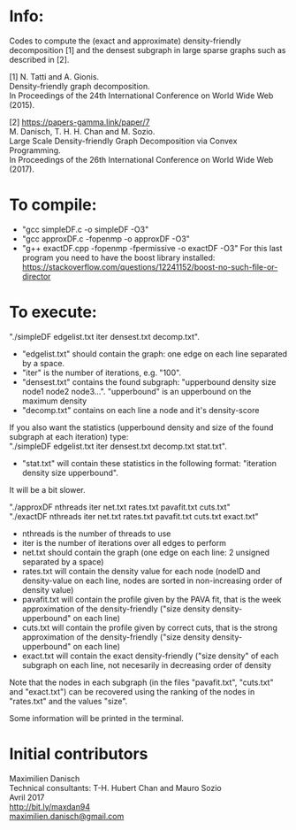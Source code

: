 # Info:

Codes to compute the (exact and approximate) density-friendly decomposition [1] and the densest subgraph in large sparse graphs such as described in [2].

[1] N. Tatti and A. Gionis.  
Density-friendly graph decomposition.  
In Proceedings of the 24th International Conference on World Wide Web (2015).

[2] https://papers-gamma.link/paper/7  
M. Danisch, T. H. H. Chan and M. Sozio.  
Large Scale Density-friendly Graph Decomposition via Convex Programming.  
In Proceedings of the 26th International Conference on World Wide Web (2017).

# To compile:

- "gcc simpleDF.c -o simpleDF -O3"
- "gcc approxDF.c -fopenmp -o approxDF -O3"
- "g++ exactDF.cpp -fopenmp -fpermissive -o exactDF -O3" For this last program you need to have the boost library installed: https://stackoverflow.com/questions/12241152/boost-no-such-file-or-director


# To execute:

"./simpleDF edgelist.txt iter densest.txt decomp.txt".
- "edgelist.txt" should contain the graph: one edge on each line separated by a space.
- "iter" is the number of iterations, e.g. "100".
- "densest.txt" contains the found subgraph: "upperbound density size node1 node2 node3...". "upperbound" is an upperbound on the maximum density
- "decomp.txt" contains on each line a node and it's density-score

If you also want the statistics (upperbound density and size of the found subgraph at each iteration) type:  
"./simpleDF edgelist.txt iter densest.txt decomp.txt stat.txt".
- "stat.txt" will contain these statistics in the following format: "iteration density size upperbound".

It will be a bit slower.

"./approxDF nthreads iter net.txt rates.txt pavafit.txt cuts.txt"  
"./exactDF nthreads iter net.txt rates.txt pavafit.txt cuts.txt exact.txt"

- nthreads is the number of threads to use
- iter is the number of iterations over all edges to perform
- net.txt should contain the graph (one edge on each line: 2 unsigned separated by a space)
- rates.txt will contain the density value for each node (nodeID and density-value on each line, nodes are sorted in non-increasing order of density value)
- pavafit.txt will contain the profile given by the PAVA fit, that is the week approximation of the density-friendly ("size density density-upperbound" on each line)
- cuts.txt will contain the profile given by correct cuts, that is the strong approximation of the density-friendly ("size density density-upperbound" on each line)
- exact.txt will contain the exact density-friendly ("size density" of each subgraph on each line, not necesarily in decreasing order of density

Note that the nodes in each subgraph (in the files "pavafit.txt", "cuts.txt" and "exact.txt") can be recovered using the ranking of the nodes in "rates.txt" and the values "size".

Some information will be printed in the terminal.

# Initial contributors

Maximilien Danisch  
Technical consultants: T-H. Hubert Chan and Mauro Sozio  
Avril 2017  
http://bit.ly/maxdan94  
maximilien.danisch@gmail.com
